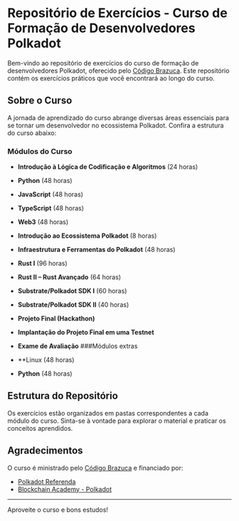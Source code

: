 # Repositório de Exercícios - Curso de Formação de Desenvolvedores Polkadot

Bem-vindo ao repositório de exercícios do curso de formação de desenvolvedores Polkadot, oferecido pelo [Código Brazuca](https://codigobrazuca.com.br/polkadot/). Este repositório contém os exercícios práticos que você encontrará ao longo do curso.

## Sobre o Curso

A jornada de aprendizado do curso abrange diversas áreas essenciais para se tornar um desenvolvedor no ecossistema Polkadot. Confira a estrutura do curso abaixo:

### Módulos do Curso

- **Introdução à Lógica de Codificação e Algoritmos** (24 horas)
- **Python** (48 horas)
- **JavaScript** (48 horas)
- **TypeScript** (48 horas)
- **Web3** (48 horas)
- **Introdução ao Ecossistema Polkadot** (8 horas)
- **Infraestrutura e Ferramentas do Polkadot** (48 horas)
- **Rust I** (96 horas)
- **Rust II – Rust Avançado** (64 horas)
- **Substrate/Polkadot SDK I** (60 horas)
- **Substrate/Polkadot SDK II** (40 horas)
- **Projeto Final (Hackathon)**
- **Implantação do Projeto Final em uma Testnet**
- **Exame de Avaliação**
###Módulos extras

- **Linux (48 horas)
- **Python** (48 horas)

## Estrutura do Repositório

Os exercícios estão organizados em pastas correspondentes a cada módulo do curso. Sinta-se à vontade para explorar o material e praticar os conceitos aprendidos.

## Agradecimentos

O curso é ministrado pelo [Código Brazuca](https://codigobrazuca.com.br/polkadot/) e financiado por:

- [Polkadot Referenda](https://polkadot.polkassembly.io/referenda/568)
- [Blockchain Academy - Polkadot](https://polkadot.com/blockchain-academy)

---

Aproveite o curso e bons estudos!
